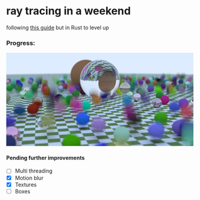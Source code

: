 # ray tracing in a weekend

following [this guide](https://raytracing.github.io/) but in Rust to level up

### Progress:

![current_progress](./outputs/the_next/02_moving_sphere_with_checkers_hq.png)

#### Pending further improvements
- [ ] Multi threading
- [x] Motion blur
- [x] Textures
- [ ] Boxes
